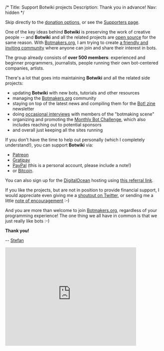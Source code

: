 /*
Title: Support Botwiki projects
Description: Thank you in advance!
Nav: hidden
*/

<div class="note">
  Skip directly to the <a href="#donation-options">donation options</a>, or see the <a href="/about/supporters">Supporters page</a>.
</div>


One of the key ideas behind **Botwiki** is preserving the work of creative people -- and **Botwiki** and all the related projects are [open source](https://github.com/botwiki/) for the same reason. With [Botmakers.org](https://botmakers.org/), I am trying to create [a friendly and inviting community](https://github.com/botwiki/botmakers.org/blob/master/Code%20of%20Conduct.md) where anyone can join and share their interest in bots.

The group already consists of **over 500 members**: experienced and beginner programmers, journalists, people running their own bot-centered companies, artists.

There's a lot that goes into maintaining **Botwiki** and all the related side projects:

- updating **Botwiki** with new bots, tutorials and other resources
- managing the [Botmakers.org](https://botmakers.org/) community
- staying on top of the latest news and compiling them for the [Bot! zine](https://botmakers.org/) newsletter
- doing [occasional interviews](https://botwiki.org/tag/interview/) with members of the "botmaking scene"
- organizing and promoting the [Monthly Bot Challenge](https://botwiki.org/monthly-bot-challenge/), which also includes reaching out to potential sponsors
- and overall just keeping all the sites running

<div id="donation-options">
  If you don't have the time to help out personally (which I completely understand!), you can support <strong>Botwiki</strong> via:
</div>

- [Patreon](https://www.patreon.com/fourtonfish)
- [Gratipay](https://gratipay.com/botwiki-org/)
- [PayPal](https://www.paypal.me/stefanbohacek) (this is a personal account, please include a note!)
- or [Bitcoin](bitcoin:18WDyJFShLcLVCRyiEm3MijbCsBjcxG4mH?amount=0.025&label=Botwiki).

You can also sign up for the [DigitalOcean](https://www.digitalocean.com/) hosting using [this referral link](https://www.digitalocean.com/?refcode=9e279abc3337).

If you like the projects, but are not in position to provide financial support, I would appreciate even giving me a [shoutout on Twitter](https://twitter.com/intent/tweet?source=http://localhost:5000/about/support&text=Support%20Botwiki,%20Botmakers.org,%20and%20the%20Bot!%20zine%20newsletter%20http://localhost:5000/about/support&via=botwikidotorg), or sending me a little [note of encouragement](mailto:stefan@botwiki.org) :-)

And you are more than welcome to join [Botmakers.org](https://botmakers.org/), regardless of your programming experience! The one thing we all have in common is that we just really like bots :-)


**Thank you!**

-- [Stefan](/about/team#stefan)


<iframe width="420" height="315" src="https://www.youtube.com/embed/9UCWvcJAy6k" frameborder="0" allowfullscreen></iframe>
